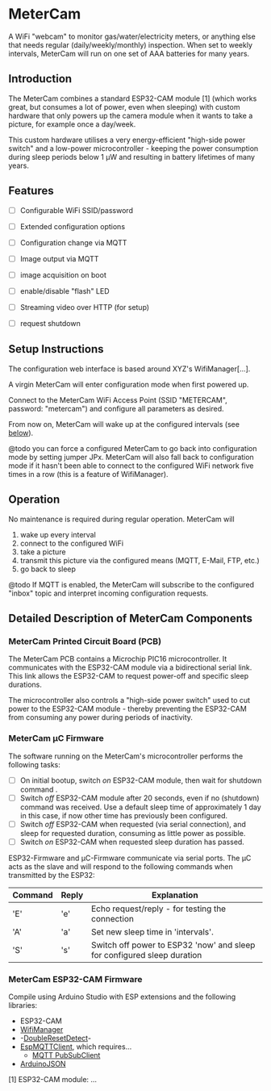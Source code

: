 # MeterCam

A WiFi "webcam" to monitor gas/water/electricity meters, or anything else that
needs regular (daily/weekly/monthly) inspection. When set to weekly intervals,
MeterCam will run on one set of AAA batteries for many years.


## Introduction

The MeterCam combines a standard ESP32-CAM module [1] (which works great, but
consumes a lot of power, even when sleeping) with custom hardware that only
powers up the camera module when it wants to take a picture, for example once
a day/week.

This custom hardware utilises a very energy-efficient "high-side power switch"
and a low-power microcontroller - keeping the power consumption during sleep
periods below 1 µW and resulting in battery lifetimes of many years.


## Features

- [ ] Configurable WiFi SSID/password
- [ ] Extended configuration options
- [ ] Configuration change via MQTT
- [ ] Image output via MQTT
- [ ] image acquisition on boot
- [ ] enable/disable "flash" LED
- [ ] Streaming video over HTTP (for setup)
- [ ] request shutdown


## Setup Instructions

The configuration web interface is based around XYZ's WifiManager[...].

A virgin MeterCam will enter configuration mode when first powered up.

Connect to the MeterCam WiFi Access Point (SSID "METERCAM", password:
"metercam") and configure all parameters as desired.

From now on, MeterCam will wake up at the configured intervals (see
[below](#operation)).

@todo you can force a configured MeterCam to go back into configuration mode
by setting jumper JPx. MeterCam will also fall back to configuration mode if
it hasn't been able to connect to the configured WiFi network five times in a
row (this is a feature of WifiManager).


## Operation

No maintenance is required during regular operation. MeterCam will

 1. wake up every interval
 2. connect to the configured WiFi
 3. take a picture
 4. transmit this picture via the configured means (MQTT, E-Mail, FTP, etc.)
 5. go back to sleep

@todo If MQTT is enabled, the MeterCam will subscribe to the configured "inbox" topic
and interpret incoming configuration requests.

## Detailed Description of MeterCam Components

### MeterCam Printed Circuit Board (PCB)

The MeterCam PCB contains a Microchip PIC16 microcontroller. It communicates
with the ESP32-CAM module via a bidirectional serial link. This link allows the
ESP32-CAM to request power-off and specific sleep durations.

The microcontroller also controls a "high-side power switch" used to cut power
to the ESP32-CAM module - thereby preventing the ESP32-CAM from consuming any
power during periods of inactivity.


### MeterCam µC Firmware

The software running on the MeterCam's microcontroller performs the following
tasks:

 - [ ] On initial bootup, switch *on* ESP32-CAM module, then wait for shutdown
   command .
 - [ ] Switch *off* ESP32-CAM module after 20 seconds, even if no
   (shutdown) command was received. Use a default sleep time of approximately 1 day in this case, if now other time has previously been configured.
 - [ ] Switch *off* ESP32-CAM when requested (via serial connection), and sleep
   for requested duration, consuming as little power as possible.
 - [ ] Switch *on* ESP32-CAM when requested sleep duration has passed.

ESP32-Firmware and µC-Firmware communicate via serial ports. The µC acts as the
slave and will respond to the following commands when transmitted by the ESP32:

| Command | Reply | Explanation |
|---------|-------|-------------|
| 'E' | 'e' | Echo request/reply - for testing the connection |
| 'A' <HI> <LO> | 'a' <HI> <LO> | Set new sleep time in 'intervals'. |
| 'S' | 's' | Switch off power to ESP32 'now' and sleep for configured sleep duration |


### MeterCam ESP32-CAM Firmware

Compile using Arduino Studio with ESP extensions and the following libraries:
 - ESP32-CAM
 - [WifiManager](https://github.com/tzapu/WiFiManager)
 - -[DoubleResetDetect](https://github.com/jenscski/DoubleResetDetect)-
 - [EspMQTTClient](https://github.com/plapointe6/EspMQTTClient), which requires...
   - [MQTT PubSubClient](https://github.com/knolleary/pubsubclient)
 - [ArduinoJSON](https://arduinojson.org/)


[1] ESP32-CAM module: ...
